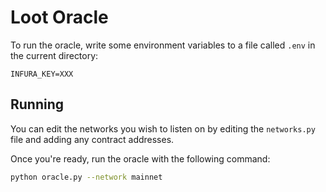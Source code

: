 # Loot Oracle

To run the oracle, write some environment variables to a file called `.env` in the current directory:

```
INFURA_KEY=XXX
```

## Running

You can edit the networks you wish to listen on by editing the `networks.py` file and adding any contract addresses.

Once you're ready, run the oracle with the following command:

```bash
python oracle.py --network mainnet
```
